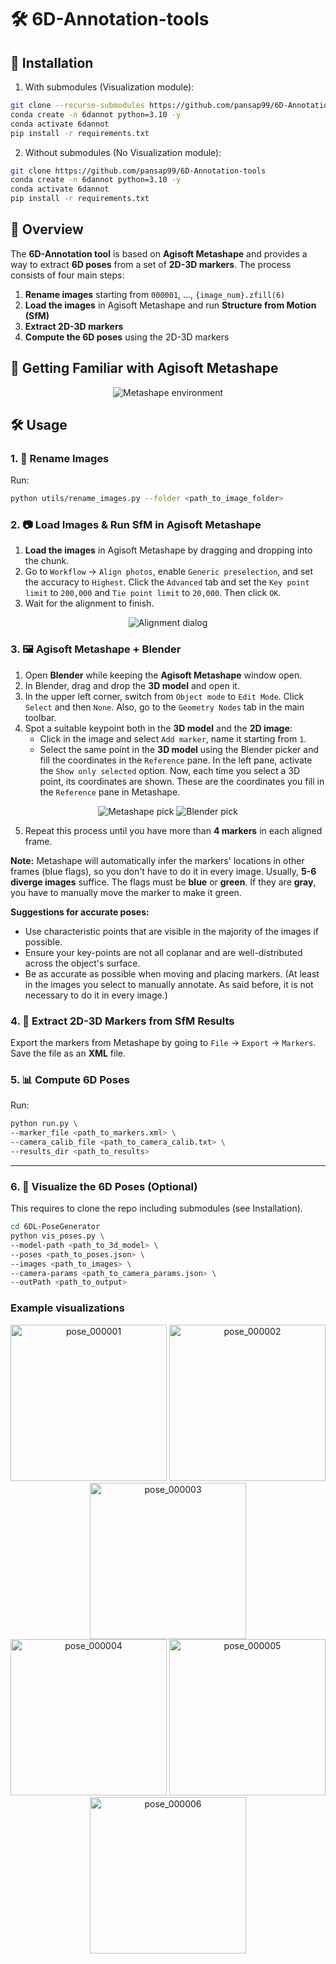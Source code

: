 # 🛠️ 6D-Annotation-tools

## 🚀 Installation

1. With submodules (Visualization module):
```bash
git clone --recurse-submodules https://github.com/pansap99/6D-Annotation-tools
conda create -n 6dannot python=3.10 -y
conda activate 6dannot
pip install -r requirements.txt
```

2. Without submodules (No Visualization module):
```bash
git clone https://github.com/pansap99/6D-Annotation-tools
conda create -n 6dannot python=3.10 -y
conda activate 6dannot
pip install -r requirements.txt
```

## 📖 Overview

The **6D-Annotation tool** is based on **Agisoft Metashape** and provides a way to extract **6D poses** from a set of **2D-3D markers**. The process consists of four main steps:

1. **Rename images** starting from `000001`, ..., `{image_num}.zfill(6)`
2. **Load the images** in Agisoft Metashape and run **Structure from Motion (SfM)**
3. **Extract 2D-3D markers**
4. **Compute the 6D poses** using the 2D-3D markers

## 🎨 Getting Familiar with Agisoft Metashape

<p align="center">
  <img src="./assets/Metashape_environment.png" alt="Metashape environment" />
</p>

## 🛠️ Usage

### 1. 📂 Rename Images

Run:
```bash
python utils/rename_images.py --folder <path_to_image_folder>
```

### 2. 📷 Load Images & Run SfM in Agisoft Metashape

1. **Load the images** in Agisoft Metashape by dragging and dropping into the chunk.
2. Go to `Workflow` -> `Align photos`, enable `Generic preselection`, and set the accuracy to `Highest`. Click the `Advanced` tab and set the `Key point limit` to `200,000` and `Tie point limit` to `20,000`. Then click `OK`.
3. Wait for the alignment to finish.

<p align="center">
  <img src="./assets/alignment_dialog.png" alt="Alignment dialog" />
</p>

### 3. 🖼️ Agisoft Metashape + Blender

1. Open **Blender** while keeping the **Agisoft Metashape** window open.
2. In Blender, drag and drop the **3D model** and open it.
3. In the upper left corner, switch from `Object mode` to `Edit Mode`. Click `Select` and then `None`. Also, go to the `Geometry Nodes` tab in the main toolbar.
4. Spot a suitable keypoint both in the **3D model** and the **2D image**:
   - Click in the image and select `Add marker`, name it starting from `1`.
   - Select the same point in the **3D model** using the Blender picker and fill the coordinates in the `Reference` pane. In the left pane, activate the `Show only selected` option. Now, each time you select a 3D point, its coordinates are shown. These are the coordinates you fill in the `Reference` pane in Metashape.

<p align="center">
  <img src="./assets/metashape_pick.png" alt="Metashape pick" />
  <img src="./assets/blender_pick.png" alt="Blender pick" />
</p>

5. Repeat this process until you have more than **4 markers** in each aligned frame.

**Note:** Metashape will automatically infer the markers' locations in other frames (blue flags), so you don't have to do it in every image. Usually, **5-6 diverge images** suffice. The flags must be **blue** or **green**. If they are **gray**, you have to manually move the marker to make it green.

**Suggestions for accurate poses:**
- Use characteristic points that are visible in the majority of the images if possible.
- Ensure your key-points are not all coplanar and are well-distributed across the object's surface.
- Be as accurate as possible when moving and placing markers. (At least in the images you select to manually annotate. As said before, it is not necessary to do it in every image.)

### 4. 📄 Extract 2D-3D Markers from SfM Results

Export the markers from Metashape by going to `File` -> `Export` -> `Markers`. Save the file as an **XML** file.

### 5. 📊 Compute 6D Poses

Run:
```bash
python run.py \
--marker_file <path_to_markers.xml> \
--camera_calib_file <path_to_camera_calib.txt> \
--results_dir <path_to_results>
```

---

### 6. 🎨 Visualize the 6D Poses (Optional)

This requires to clone the repo including submodules (see Installation).
```bash
cd 6DL-PoseGenerator
python vis_poses.py \
--model-path <path_to_3d_model> \
--poses <path_to_poses.json> \
--images <path_to_images> \
--camera-params <path_to_camera_params.json> \
--outPath <path_to_output>
```

### Example visualizations

<p align="center">
  <img src="./assets/67.png" width="250" alt="pose_000001" />
  <img src="./assets/117.png" width="250" alt="pose_000002" />
  <img src="./assets/169.png" width="250" alt="pose_000003" />
  <br>
  <img src="./assets/236.png" width="250" alt="pose_000004" />
  <img src="./assets/296.png" width="250" alt="pose_000005" />
  <img src="./assets/443.png" width="250" alt="pose_000006" />
</p>
